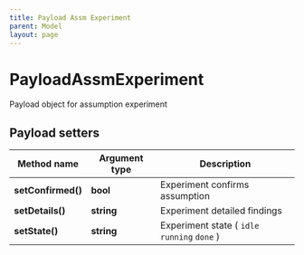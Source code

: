 ```yaml
---
title: Payload Assm Experiment
parent: Model
layout: page
---
```


# PayloadAssmExperiment

Payload object for assumption experiment

## Payload setters

Method name | Argument type | Description
------------ | ------------- | -------------
**setConfirmed()** | **bool** | Experiment confirms assumption
**setDetails()** | **string** | Experiment detailed findings
**setState()** | **string** | Experiment state ( `idle` `running` `done` )

